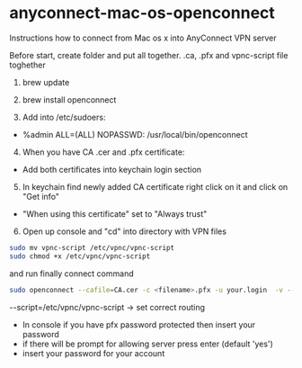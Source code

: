# anyconnect-mac-os-openconnect
Instructions how to connect from Mac os x into AnyConnect VPN server

Before start, create folder and put all together.
.ca, .pfx and vpnc-script file toghether

1. brew update
2. brew install openconnect

3. Add into /etc/sudoers:
  - %admin ALL=(ALL) NOPASSWD: /usr/local/bin/openconnect

4. When you have CA .cer and .pfx certificate:
  - Add both certificates into keychain login section

5. In keychain find newly added CA certificate right click on it and click on "Get info"
  - "When using this certificate" set to "Always trust"

6. Open up console and "cd" into directory with VPN files

```sh
sudo mv vpnc-script /etc/vpnc/vpnc-script
sudo chmod +x /etc/vpnc/vpnc-script
```

and run finally connect command

```sh
sudo openconnect --cafile=CA.cer -c <filename>.pfx -u your.login  -v --script=/etc/vpnc/vpnc-script vpn.yourserver.tld
```

--script=/etc/vpnc/vpnc-script -> set correct routing

- In console if you have pfx password protected then insert your password
- if there will be prompt for allowing server press enter (default 'yes')
- insert your password for your account
